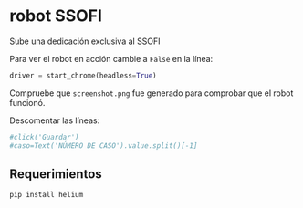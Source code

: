 # robot SSOFI
Sube una dedicación exclusiva al SSOFI

Para ver el robot en acción cambie a `False` en la línea:
```python
driver = start_chrome(headless=True) 
```
Compruebe que `screenshot.png` fue generado para comprobar que el robot funcionó.

Descomentar las líneas:
```python
#click('Guardar')
#caso=Text('NÚMERO DE CASO').value.split()[-1]
```


## Requerimientos
```bash
pip install helium
```



